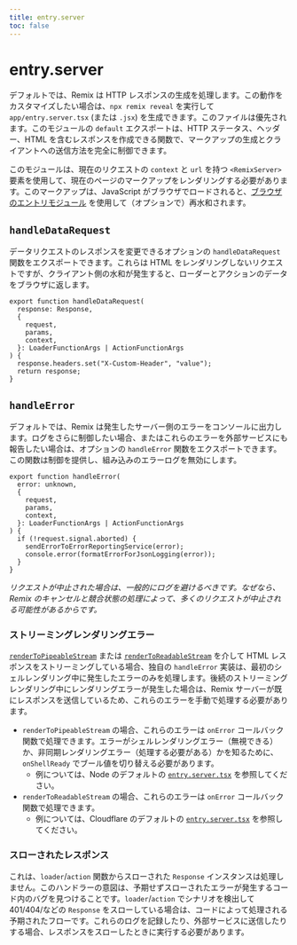 ```yaml
---
title: entry.server
toc: false
---
```


# entry.server

デフォルトでは、Remix は HTTP レスポンスの生成を処理します。この動作をカスタマイズしたい場合は、`npx remix reveal` を実行して `app/entry.server.tsx` (または `.jsx`) を生成できます。このファイルは優先されます。このモジュールの `default` エクスポートは、HTTP ステータス、ヘッダー、HTML を含むレスポンスを作成できる関数で、マークアップの生成とクライアントへの送信方法を完全に制御できます。

このモジュールは、現在のリクエストの `context` と `url` を持つ `<RemixServer>` 要素を使用して、現在のページのマークアップをレンダリングする必要があります。このマークアップは、JavaScript がブラウザでロードされると、[ブラウザのエントリモジュール][browser-entry-module] を使用して（オプションで）再水和されます。

## `handleDataRequest`

データリクエストのレスポンスを変更できるオプションの `handleDataRequest` 関数をエクスポートできます。これらは HTML をレンダリングしないリクエストですが、クライアント側の水和が発生すると、ローダーとアクションのデータをブラウザに返します。

```tsx
export function handleDataRequest(
  response: Response,
  {
    request,
    params,
    context,
  }: LoaderFunctionArgs | ActionFunctionArgs
) {
  response.headers.set("X-Custom-Header", "value");
  return response;
}
```

## `handleError`

デフォルトでは、Remix は発生したサーバー側のエラーをコンソールに出力します。ログをさらに制御したい場合、またはこれらのエラーを外部サービスにも報告したい場合は、オプションの `handleError` 関数をエクスポートできます。この関数は制御を提供し、組み込みのエラーログを無効にします。

```tsx
export function handleError(
  error: unknown,
  {
    request,
    params,
    context,
  }: LoaderFunctionArgs | ActionFunctionArgs
) {
  if (!request.signal.aborted) {
    sendErrorToErrorReportingService(error);
    console.error(formatErrorForJsonLogging(error));
  }
}
```

_リクエストが中止された場合は、一般的にログを避けるべきです。なぜなら、Remix のキャンセルと競合状態の処理によって、多くのリクエストが中止される可能性があるからです。_

### ストリーミングレンダリングエラー

[`renderToPipeableStream`][rendertopipeablestream] または [`renderToReadableStream`][rendertoreadablestream] を介して HTML レスポンスをストリーミングしている場合、独自の `handleError` 実装は、最初のシェルレンダリング中に発生したエラーのみを処理します。後続のストリーミングレンダリング中にレンダリングエラーが発生した場合は、Remix サーバーが既にレスポンスを送信しているため、これらのエラーを手動で処理する必要があります。

- `renderToPipeableStream` の場合、これらのエラーは `onError` コールバック関数で処理できます。エラーがシェルレンダリングエラー（無視できる）か、非同期レンダリングエラー（処理する必要がある）かを知るために、`onShellReady` でブール値を切り替える必要があります。
  - 例については、Node のデフォルトの [`entry.server.tsx`][node-streaming-entry-server] を参照してください。
- `renderToReadableStream` の場合、これらのエラーは `onError` コールバック関数で処理できます。
  - 例については、Cloudflare のデフォルトの [`entry.server.tsx`][cloudflare-streaming-entry-server] を参照してください。

### スローされたレスポンス

これは、`loader`/`action` 関数からスローされた `Response` インスタンスは処理しません。このハンドラーの意図は、予期せずスローされたエラーが発生するコード内のバグを見つけることです。`loader`/`action` でシナリオを検出して 401/404/などの `Response` をスローしている場合は、コードによって処理される予期されたフローです。これらのログを記録したり、外部サービスに送信したりする場合、レスポンスをスローしたときに実行する必要があります。

[browser-entry-module]: ./entry.client
[rendertopipeablestream]: https://react.dev/reference/react-dom/server/renderToPipeableStream
[rendertoreadablestream]: https://react.dev/reference/react-dom/server/renderToReadableStream
[node-streaming-entry-server]: https://github.com/remix-run/remix/blob/main/packages/remix-dev/config/defaults/entry.server.node.tsx
[cloudflare-streaming-entry-server]: https://github.com/remix-run/remix/blob/main/packages/remix-dev/config/defaults/entry.server.cloudflare.tsx



